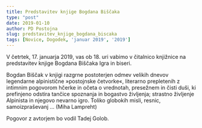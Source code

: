 ```yaml
---
title: Predstavitev knjige Bogdana Biščaka
type: "post"
date: 2019-01-10
author: PD Postojna
slug: predstavitev_knjige_bogdana_biscaka
tags: [Novice, Dogodek, 'januar 2019', '2019']
---
```


V četrtek, 17. januarja 2019, vas ob 18. uri vabimo v čitalnico knjižnice na predstavitev knjige  Bogdana Biščaka Igra in biseri. 
 <!--more-->
Bogdan Biščak v knjigi razgrne postoterjen odmev velikih dnevov legendarne alpinistične »postojnske četvorke«, literarno prepletenih z intimnim pogovorom hčerke in očeta o vrednotah, presežnem in čisti duši, ki prefinjeno odstira tančice spoznanja in bogastvo življenja; strastno življenje Alpinista in njegovo nevarno igro. Toliko globokih misli, resnic, samoizpraševanj … (Miha Lampreht) 

Pogovor z avtorjem bo vodil Tadej Golob.
